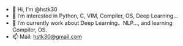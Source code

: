 - 👋 Hi, I’m @hstk30
- 👀 I’m interested in Python, C, VIM, Compiler, OS, Deep Learning...
- 🌱 I’m currently work about Deep Learning、NLP..., and learning Compiler, OS.
- 📫 Mail: hstk30@gmail.com


<!---
hstk30/hstk30 is a ✨ special ✨ repository because its `README.md` (this file) appears on your GitHub profile.
You can click the Preview link to take a look at your changes.
--->
